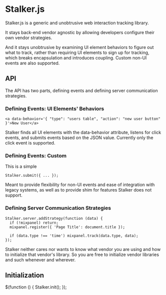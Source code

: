 # Stalker.js

Stalker.js is a generic and unobtrusive web interaction tracking library.

It stays back-end vendor agnostic by allowing developers configure their own vendor strategies.

And it stays unobtrusive by examining UI element behaviors to figure out what to track, rather than requiring UI elements to sign up for tracking, which breaks encapsulation and introduces coupling. Custom non-UI events are also supported.

## API

The API has two parts, defining events and defining server communication strategies.

### Defining Events: UI Elements' Behaviors

    <a data-behavior='{ "type": "users table", "action": "new user button" }'>New User</a>

Stalker finds all UI elements with the data-behavior attribute, listens for click events, and submits events based on the JSON value. Currently only the click event is supported.

### Defining Events: Custom

This is a simple

    Stalker.submit({ ... });

Meant to provide flexibility for non-UI events and ease of integration with legacy systems, as well as to provide shim for features Stalker does not support.

### Defining Server Communication Strategies

    Stalker.server.addStrategy(function (data) {
      if (!mixpanel) return;
      mixpanel.register({ 'Page Title': document.title });

      if (data.type !== 'time') mixpanel.track(data.type, data);
    });

Stalker neither cares nor wants to know what vendor you are using and how to initialize that vendor's library. So you are free to initialize vendor libraries and such whenever and wherever.

## Initialization

$(function () { Stalker.init(); });